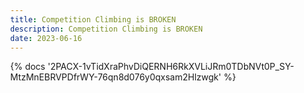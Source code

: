 ```yaml
---
title: Competition Climbing is BROKEN
description: Competition Climbing is BROKEN
date: 2023-06-16
---
```

<body style="margin:0">
{% docs '2PACX-1vTidXraPhvDiQERNH6RkXVLiJRm0TDbNVt0P_SY-MtzMnEBRVPDfrWY-76qn8d076y0qxsam2Hlzwgk' %}